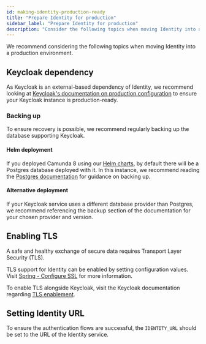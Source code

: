 ```yaml
---
id: making-identity-production-ready
title: "Prepare Identity for production"
sidebar_label: "Prepare Identity for production"
description: "Consider the following topics when moving Identity into a production environment."
---
```


We recommend considering the following topics when moving Identity into a production environment.

## Keycloak dependency

As Keycloak is an external-based dependency of Identity, we recommend looking at
[Keycloak's documentation on production configuration](https://www.keycloak.org/server/configuration-production) to
ensure your Keycloak instance is production-ready.

### Backing up

To ensure recovery is possible, we recommend regularly backing up the database supporting Keycloak.

#### Helm deployment

If you deployed Camunda 8 using our [Helm charts](/self-managed/setup/overview.md),
by default there will be a Postgres database deployed with it. In this instance, we recommend reading the
[Postgres documentation](https://www.postgresql.org/docs/current/backup.html) for guidance on backing up.

#### Alternative deployment

If your Keycloak service uses a different database provider than Postgres, we recommend
referencing the backup section of the documentation for your chosen provider and version.

## Enabling TLS

A safe and healthy exchange of secure data requires Transport Layer Security (TLS).

TLS support for Identity can be enabled by setting configuration values.
Visit [Spring - Configure SSL](https://docs.spring.io/spring-boot/docs/current/reference/html/howto.html#howto.webserver.configure-ssl)
for more information.

To enable TLS alongside Keycloak, visit the Keycloak documentation regarding [TLS enablement](https://www.keycloak.org/server/enabletls).

## Setting Identity URL

To ensure the authentication flows are successful, the `IDENTITY_URL` should be set to the URL of the Identity service.
